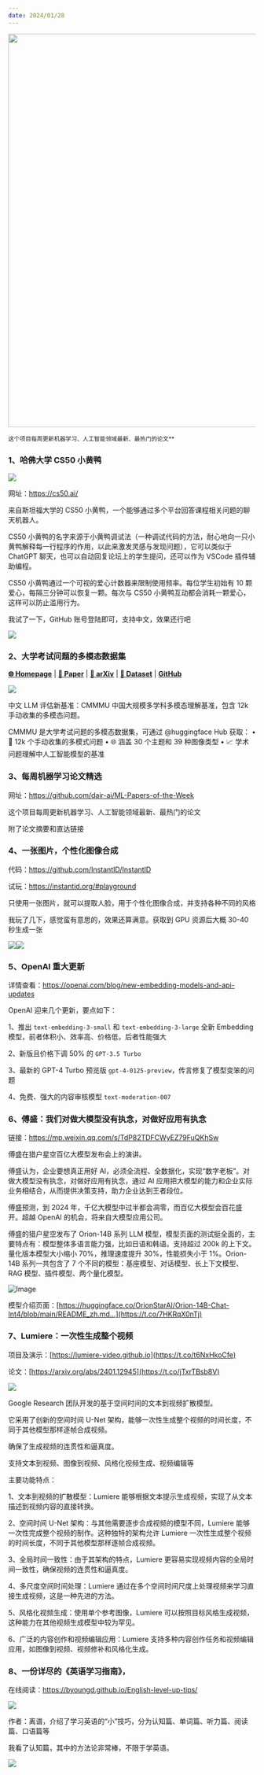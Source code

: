 ```yaml
---
date: 2024/01/28
---
```


<img src="https://my-wechat.oss-cn-beijing.aliyuncs.com/ddb50.gif" width="800" />  

<small>这个项目每周更新机器学习、人工智能领域最新、最热门的论文**</small>  



### 1、哈佛大学 CS50 小黄鸭

![](https://my-wechat.oss-cn-beijing.aliyuncs.com/ddb50.gif)

网址：https://cs50.ai/

来自斯坦福大学的 CS50 小黄鸭，一个能够通过多个平台回答课程相关问题的聊天机器人。

 CS50 小黄鸭的名字来源于小黄鸭调试法（一种调试代码的方法，耐心地向一只小黄鸭解释每一行程序的作用，以此来激发灵感与发现问题），它可以类似于 ChatGPT 聊天，也可以自动回复论坛上的学生提问，还可以作为 VSCode 插件辅助编程。

CS50 小黄鸭通过一个可视的爱心计数器来限制使用频率。每位学生初始有 10 颗爱心，每隔三分钟可以恢复一颗。每次与 CS50 小黄鸭互动都会消耗一颗爱心，这样可以防止滥用行为。

我试了一下，GitHub 账号登陆即可，支持中文，效果还行吧

![](https://my-wechat.oss-cn-beijing.aliyuncs.com/image-20240122132539200.png)

### 2、大学考试问题的多模态数据集

[**🌐 Homepage**](https://cmmmu-benchmark.github.io/) | [**🤗 Paper**](https://huggingface.co/papers/2401.11944) | [**📖 arXiv**](https://arxiv.org/pdf/2401.11944.pdf) | [**🤗 Dataset**](https://huggingface.co/datasets/m-a-p/CMMMU) | [**GitHub**](https://github.com/CMMMU-Benchmark/CMMMU)

![](https://my-wechat.oss-cn-beijing.aliyuncs.com/GEjW7ata8AAj5D5.jpeg)



中文 LLM 评估新基准：CMMMU 
中国大规模多学科多模态理解基准，包含 12k 手动收集的多模态问题。

CMMMU 是大学考试问题的多模态数据集，可通过 @huggingface Hub 获取：
• 🧠 12k 个手动收集的多模式问题
• 🌐 涵盖 30 个主题和 39 种图像类型
• 📈 学术问题理解中人工智能模型的基准

### 3、每周机器学习论文精选

网址：https://github.com/dair-ai/ML-Papers-of-the-Week

这个项目每周更新机器学习、人工智能领域最新、最热门的论文

附了论文摘要和直达链接

### 4、一张图片，个性化图像合成

代码：https://github.com/InstantID/InstantID

试玩：https://instantid.org/#playground

只使用一张图片，就可以提取人脸，用于个性化图像合成，并支持各种不同的风格

我玩了几下，感觉蛮有意思的，效果还算满意。获取到 GPU 资源后大概 30-40 秒生成一张

![](https://my-wechat.oss-cn-beijing.aliyuncs.com/image-20240126102017140.png)![](https://my-wechat.oss-cn-beijing.aliyuncs.com/image-20240126102032961.png)



### 5、OpenAI 重大更新

详情查看：https://openai.com/blog/new-embedding-models-and-api-updates

OpenAI 迎来几个更新，要点如下：

1、推出 `text-embedding-3-small` 和 `text-embedding-3-large` 全新 Embedding 模型，前者体积小、效率高、价格低，后者性能强大

2、新版且价格下调 50% 的 `GPT-3.5 Turbo`

3、最新的 GPT-4 Turbo 预览版 `gpt-4-0125-preview`，传言修复了模型变笨的问题

4、免费、强大的内容审核模型 `text-moderation-007`



### 6、傅盛：我们对做大模型没有执念，对做好应用有执念

链接：https://mp.weixin.qq.com/s/TdP82TDFCWyEZ79FuQKhSw

傅盛在猎户星空百亿大模型发布会上的演讲。

傅盛认为，企业要想真正用好 AI，必须全流程、全数据化，实现“数字老板”。对做大模型没有执念，对做好应用有执念，通过 AI 应用把大模型的能力和企业实际业务相结合，从而提供决策支持，助力企业达到王者段位。

傅盛预测，到 2024 年，千亿大模型中过半都会凋零，而百亿大模型会百花盛开。超越 OpenAI 的机会，将来自大模型应用公司。

傅盛的猎户星空发布了 Orion-14B 系列 LLM 模型，模型页面的测试挺全面的，主要特点有：模型整体多语言能力强，比如日语和韩语。支持超过 200k 的上下文。量化版本模型大小缩小 70%，推理速度提升 30%，性能损失小于 1%。Orion-14B 系列一共包含了 7 个不同的模型：基座模型、对话模型、长上下文模型、RAG 模型、插件模型、两个量化模型。 

![Image](https://my-wechat.oss-cn-beijing.aliyuncs.com/GEar7IdbkAAwv5p.jpeg)

模型介绍页面：[https://huggingface.co/OrionStarAI/Orion-14B-Chat-Int4/blob/main/README_zh.md…](https://t.co/7HKRqX0nTj)



### 7、Lumiere：一次性生成整个视频

项目及演示：[https://lumiere-video.github.io](https://t.co/t6NxHkoCfe)   

论文：[https://arxiv.org/abs/2401.12945](https://t.co/jTxrTBsb8V)

![](https://my-wechat.oss-cn-beijing.aliyuncs.com/image-20240129112054667.png)

Google Research 团队开发的基于空间时间的文本到视频扩散模型。

它采用了创新的空间时间 U-Net 架构，能够一次性生成整个视频的时间长度，不同于其他模型那样逐帧合成视频。

确保了生成视频的连贯性和逼真度。

支持文本到视频、图像到视频、风格化视频生成、视频编辑等

主要功能特点：

1、文本到视频的扩散模型：Lumiere 能够根据文本提示生成视频，实现了从文本描述到视频内容的直接转换。

2、空间时间 U-Net 架构：与其他需要逐步合成视频的模型不同，Lumiere 能够一次性完成整个视频的制作。这种独特的架构允许 Lumiere 一次性生成整个视频的时间长度，不同于其他模型那样逐帧合成视频。

3、全局时间一致性：由于其架构的特点，Lumiere 更容易实现视频内容的全局时间一致性，确保视频的连贯性和逼真度。

4、多尺度空间时间处理：Lumiere 通过在多个空间时间尺度上处理视频来学习直接生成视频，这是一种先进的方法。

5、风格化视频生成：使用单个参考图像，Lumiere 可以按照目标风格生成视频，这种能力在其他视频生成模型中较为罕见。

6、广泛的内容创作和视频编辑应用：Lumiere 支持多种内容创作任务和视频编辑应用，如图像到视频、视频修补和风格化生成。



### 8、一份详尽的《英语学习指南》，

在线阅读：https://byoungd.github.io/English-level-up-tips/

![](https://my-wechat.oss-cn-beijing.aliyuncs.com/GEVdCwaagAEVVjl.jpeg)

作者：离谱，介绍了学习英语的“小”技巧，分为认知篇、单词篇、听力篇、阅读篇、口语篇等

我看了认知篇，其中的方法论非常棒，不限于学英语。

![](https://my-wechat.oss-cn-beijing.aliyuncs.com/image-20240129111815736.png)
